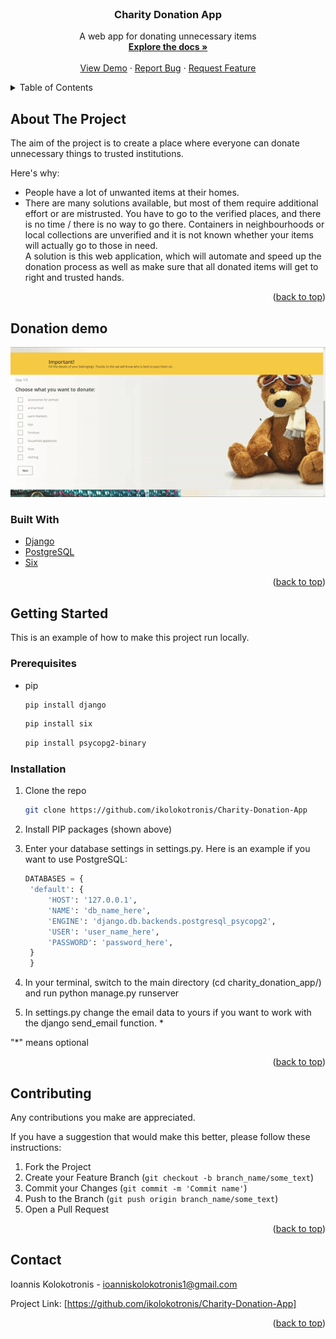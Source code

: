 <div id="top"></div>


<br />
<div align="center">

<h3 align="center">Charity Donation App</h3>

  <p align="center">
    A web app for donating unnecessary items
    <br />
    <a href="https://github.com/ikolokotronis/Charity-Donation-App"><strong>Explore the docs »</strong></a>
    <br />
    <br />
    <a href="#donation-demo">View Demo</a>
    ·
    <a href="https://github.com/ikolokotronis/Charity-Donation-App/issues">Report Bug</a>
    ·
    <a href="https://github.com/ikolokotronis/Charity-Donation-App/issues">Request Feature</a>
  </p>
</div>



<!-- TABLE OF CONTENTS -->
<details>
  <summary>Table of Contents</summary>
  <ol>
    <li>
      <a href="#about-the-project">About The Project</a>
      <ul>
        <li><a href="#built-with">Built With</a></li>
      </ul>
    </li>
    <li>
      <a href="#getting-started">Getting Started</a>
      <ul>
        <li><a href="#prerequisites">Prerequisites</a></li>
        <li><a href="#installation">Installation</a></li>
      </ul>
    </li>
    <li><a href="#donation-demo">Donation demo</a></li>
    <li><a href="#contributing">Contributing</a></li>
    <li><a href="#contact">Contact</a></li>
  </ol>
</details>



<!-- ABOUT THE PROJECT -->
## About The Project

The aim of the project is to create a place where everyone can donate unnecessary things to trusted institutions.


Here's why:
* People have a lot of unwanted items at their homes.
* There are many solutions available, but most of them require additional effort or are mistrusted. You have to go to the verified places, and there is no time / there is no way to go there. Containers in neighbourhoods or local collections are unverified and it is not known whether your items will actually go to those in need.  
A solution is this web application, which will automate and speed up the donation process as well as make sure that all donated items will get to right and trusted hands.

<p align="right">(<a href="#top">back to top</a>)</p>


## Donation demo
![](gifs/donation-demo.gif)


### Built With

* [Django](https://www.djangoproject.com/)
* [PostgreSQL](https://www.postgresql.org/)
* [Six](https://six.readthedocs.io/)

<p align="right">(<a href="#top">back to top</a>)</p>



<!-- GETTING STARTED -->
## Getting Started

This is an example of how to make this project run locally.

### Prerequisites

* pip
  ```sh
  pip install django
  ```
   ```sh
  pip install six
  ```
   ```sh
  pip install psycopg2-binary
  ```

### Installation
1. Clone the repo
   ```sh
   git clone https://github.com/ikolokotronis/Charity-Donation-App
   ```
2. Install PIP packages (shown above)
   
3. Enter your database settings in settings.py. Here is an example if you want to use PostgreSQL:
   ```python
   DATABASES = {
    'default': {
        'HOST': '127.0.0.1',
        'NAME': 'db_name_here',
        'ENGINE': 'django.db.backends.postgresql_psycopg2',
        'USER': 'user_name_here',
        'PASSWORD': 'password_here',
    }
    }
   ```
4. In your terminal, switch to the main directory (cd charity_donation_app/) and run python manage.py runserver
5. In settings.py change the email data to yours if you want to work with the django send_email function. *

"*" means optional


<p align="right">(<a href="#top">back to top</a>)</p>


<!-- CONTRIBUTING -->
## Contributing

Any contributions you make are appreciated.

If you have a suggestion that would make this better, please follow these instructions:

1. Fork the Project
2. Create your Feature Branch (`git checkout -b branch_name/some_text`)
3. Commit your Changes (`git commit -m 'Commit name'`)
4. Push to the Branch (`git push origin branch_name/some_text`)
5. Open a Pull Request

<p align="right">(<a href="#top">back to top</a>)</p>


<!-- CONTACT -->
## Contact

Ioannis Kolokotronis - ioanniskolokotronis1@gmail.com

Project Link: [https://github.com/ikolokotronis/Charity-Donation-App]

<p align="right">(<a href="#top">back to top</a>)</p>
